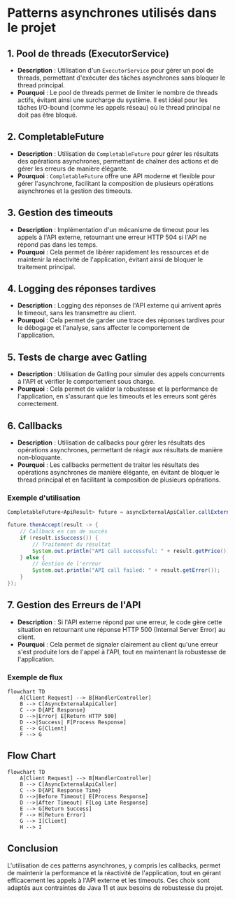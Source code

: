# Patterns asynchrones utilisés dans le projet

## 1. Pool de threads (ExecutorService)

- **Description** : Utilisation d'un `ExecutorService` pour gérer un pool de threads, permettant d'exécuter des tâches asynchrones sans bloquer le thread principal.
- **Pourquoi** : Le pool de threads permet de limiter le nombre de threads actifs, évitant ainsi une surcharge du système. Il est idéal pour les tâches I/O-bound (comme les appels réseau) où le thread principal ne doit pas être bloqué.

## 2. CompletableFuture

- **Description** : Utilisation de `CompletableFuture` pour gérer les résultats des opérations asynchrones, permettant de chaîner des actions et de gérer les erreurs de manière élégante.
- **Pourquoi** : `CompletableFuture` offre une API moderne et flexible pour gérer l'asynchrone, facilitant la composition de plusieurs opérations asynchrones et la gestion des timeouts.

## 3. Gestion des timeouts

- **Description** : Implémentation d'un mécanisme de timeout pour les appels à l'API externe, retournant une erreur HTTP 504 si l'API ne répond pas dans les temps.
- **Pourquoi** : Cela permet de libérer rapidement les ressources et de maintenir la réactivité de l'application, évitant ainsi de bloquer le traitement principal.

## 4. Logging des réponses tardives

- **Description** : Logging des réponses de l'API externe qui arrivent après le timeout, sans les transmettre au client.
- **Pourquoi** : Cela permet de garder une trace des réponses tardives pour le débogage et l'analyse, sans affecter le comportement de l'application.

## 5. Tests de charge avec Gatling

- **Description** : Utilisation de Gatling pour simuler des appels concurrents à l'API et vérifier le comportement sous charge.
- **Pourquoi** : Cela permet de valider la robustesse et la performance de l'application, en s'assurant que les timeouts et les erreurs sont gérés correctement.

## 6. Callbacks

- **Description** : Utilisation de callbacks pour gérer les résultats des opérations asynchrones, permettant de réagir aux résultats de manière non-bloquante.
- **Pourquoi** : Les callbacks permettent de traiter les résultats des opérations asynchrones de manière élégante, en évitant de bloquer le thread principal et en facilitant la composition de plusieurs opérations.

### Exemple d'utilisation

```java
CompletableFuture<ApiResult> future = asyncExternalApiCaller.callExternalApiAsync(delay, timeout);

future.thenAccept(result -> {
    // Callback en cas de succès
    if (result.isSuccess()) {
        // Traitement du résultat
        System.out.println("API call successful: " + result.getPrice());
    } else {
        // Gestion de l'erreur
        System.out.println("API call failed: " + result.getError());
    }
});
```

## 7. Gestion des Erreurs de l'API

- **Description** : Si l'API externe répond par une erreur, le code gère cette situation en retournant une réponse HTTP 500 (Internal Server Error) au client.
- **Pourquoi** : Cela permet de signaler clairement au client qu'une erreur s'est produite lors de l'appel à l'API, tout en maintenant la robustesse de l'application.

### Exemple de flux

```mermaid
flowchart TD
    A[Client Request] --> B[HandlerController]
    B --> C[AsyncExternalApiCaller]
    C --> D{API Response}
    D -->|Error| E[Return HTTP 500]
    D -->|Success| F[Process Response]
    E --> G[Client]
    F --> G
```

## Flow Chart

```mermaid
flowchart TD
    A[Client Request] --> B[HandlerController]
    B --> C[AsyncExternalApiCaller]
    C --> D{API Response Time}
    D -->|Before Timeout| E[Process Response]
    D -->|After Timeout| F[Log Late Response]
    E --> G[Return Success]
    F --> H[Return Error]
    G --> I[Client]
    H --> I
```

## Conclusion

L'utilisation de ces patterns asynchrones, y compris les callbacks, permet de maintenir la performance et la réactivité de l'application, tout en gérant efficacement les appels à l'API externe et les timeouts. Ces choix sont adaptés aux contraintes de Java 11 et aux besoins de robustesse du projet. 